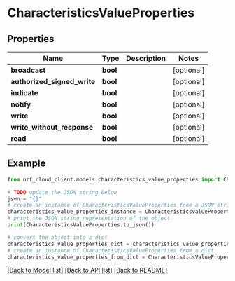 # CharacteristicsValueProperties


## Properties

Name | Type | Description | Notes
------------ | ------------- | ------------- | -------------
**broadcast** | **bool** |  | [optional] 
**authorized_signed_write** | **bool** |  | [optional] 
**indicate** | **bool** |  | [optional] 
**notify** | **bool** |  | [optional] 
**write** | **bool** |  | [optional] 
**write_without_response** | **bool** |  | [optional] 
**read** | **bool** |  | [optional] 

## Example

```python
from nrf_cloud_client.models.characteristics_value_properties import CharacteristicsValueProperties

# TODO update the JSON string below
json = "{}"
# create an instance of CharacteristicsValueProperties from a JSON string
characteristics_value_properties_instance = CharacteristicsValueProperties.from_json(json)
# print the JSON string representation of the object
print(CharacteristicsValueProperties.to_json())

# convert the object into a dict
characteristics_value_properties_dict = characteristics_value_properties_instance.to_dict()
# create an instance of CharacteristicsValueProperties from a dict
characteristics_value_properties_from_dict = CharacteristicsValueProperties.from_dict(characteristics_value_properties_dict)
```
[[Back to Model list]](../README.md#documentation-for-models) [[Back to API list]](../README.md#documentation-for-api-endpoints) [[Back to README]](../README.md)


